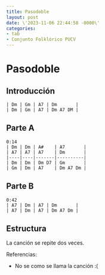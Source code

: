 ```yaml
---
title: Pasodoble
layout: post
date: \'2023-11-06 22:44:58 -0000\'
categories:
- tab
- Conjunto Folklórico PUCV
---
```


# Pasodoble

## Introducción

~~~
| Dm | Gm | A7 | Dm       |
| Dm | Gm | A7 | Dm A7 DM |
~~~

## Parte A

~~~
0:14
| Dm | Dm | A#    | A7       |
| A7 | A7 | A7    | Dm       |
|----|----|-------|----------|
| Dm | Dm | Dm D7 | Gm       |
| Gm | Dm | A7    | Dm A7 Dm |
~~~

## Parte B

~~~
0:42
| A7 | Dm | A7 | Dm       |
| A7 | Dm | A7 | Dm A7 Dm |
~~~

## Estructura

La canción se repite dos veces.


Referencias:
- No se como se llama la canción :(
